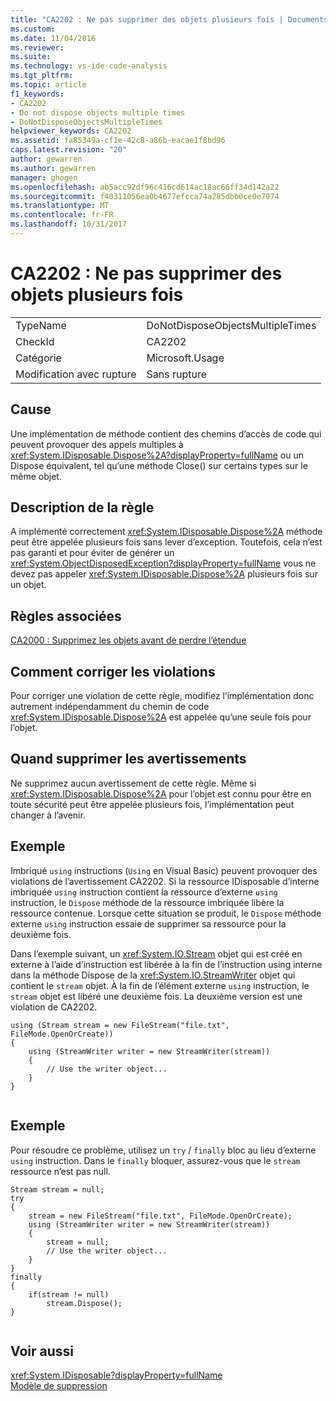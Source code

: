 ```yaml
---
title: "CA2202 : Ne pas supprimer des objets plusieurs fois | Documents Microsoft"
ms.custom: 
ms.date: 11/04/2016
ms.reviewer: 
ms.suite: 
ms.technology: vs-ide-code-analysis
ms.tgt_pltfrm: 
ms.topic: article
f1_keywords:
- CA2202
- Do not dispose objects multiple times
- DoNotDisposeObjectsMultipleTimes
helpviewer_keywords: CA2202
ms.assetid: fa85349a-cf1e-42c8-a86b-eacae1f8bd96
caps.latest.revision: "20"
author: gewarren
ms.author: gewarren
manager: ghogen
ms.openlocfilehash: ab5acc92df96c416cd614ac18ac66ff34d142a22
ms.sourcegitcommit: f40311056ea0b4677efcca74a285dbb0ce0e7974
ms.translationtype: MT
ms.contentlocale: fr-FR
ms.lasthandoff: 10/31/2017
---
```

# <a name="ca2202-do-not-dispose-objects-multiple-times"></a>CA2202 : Ne pas supprimer des objets plusieurs fois
|||  
|-|-|  
|TypeName|DoNotDisposeObjectsMultipleTimes|  
|CheckId|CA2202|  
|Catégorie|Microsoft.Usage|  
|Modification avec rupture|Sans rupture|  
  
## <a name="cause"></a>Cause  
 Une implémentation de méthode contient des chemins d’accès de code qui peuvent provoquer des appels multiples à <xref:System.IDisposable.Dispose%2A?displayProperty=fullName> ou un Dispose équivalent, tel qu’une méthode Close() sur certains types sur le même objet.  
  
## <a name="rule-description"></a>Description de la règle  
 A implémenté correctement <xref:System.IDisposable.Dispose%2A> méthode peut être appelée plusieurs fois sans lever d’exception. Toutefois, cela n’est pas garanti et pour éviter de générer un <xref:System.ObjectDisposedException?displayProperty=fullName> vous ne devez pas appeler <xref:System.IDisposable.Dispose%2A> plusieurs fois sur un objet.  
  
## <a name="related-rules"></a>Règles associées  
 [CA2000 : Supprimez les objets avant de perdre l’étendue](../code-quality/ca2000-dispose-objects-before-losing-scope.md)  
  
## <a name="how-to-fix-violations"></a>Comment corriger les violations  
 Pour corriger une violation de cette règle, modifiez l’implémentation donc autrement indépendamment du chemin de code <xref:System.IDisposable.Dispose%2A> est appelée qu’une seule fois pour l’objet.  
  
## <a name="when-to-suppress-warnings"></a>Quand supprimer les avertissements  
 Ne supprimez aucun avertissement de cette règle. Même si <xref:System.IDisposable.Dispose%2A> pour l’objet est connu pour être en toute sécurité peut être appelée plusieurs fois, l’implémentation peut changer à l’avenir.  
  
## <a name="example"></a>Exemple  
 Imbriqué `using` instructions (`Using` en Visual Basic) peuvent provoquer des violations de l’avertissement CA2202. Si la ressource IDisposable d’interne imbriquée `using` instruction contient la ressource d’externe `using` instruction, le `Dispose` méthode de la ressource imbriquée libère la ressource contenue. Lorsque cette situation se produit, le `Dispose` méthode externe `using` instruction essaie de supprimer sa ressource pour la deuxième fois.  
  
 Dans l’exemple suivant, un <xref:System.IO.Stream> objet qui est créé en externe à l’aide d’instruction est libérée à la fin de l’instruction using interne dans la méthode Dispose de la <xref:System.IO.StreamWriter> objet qui contient le `stream` objet. À la fin de l’élément externe `using` instruction, le `stream` objet est libéré une deuxième fois. La deuxième version est une violation de CA2202.  
  
```  
using (Stream stream = new FileStream("file.txt", FileMode.OpenOrCreate))  
{  
    using (StreamWriter writer = new StreamWriter(stream))  
    {  
        // Use the writer object...  
    }  
}  
  
```  
  
## <a name="example"></a>Exemple  
 Pour résoudre ce problème, utilisez un `try` / `finally` bloc au lieu d’externe `using` instruction. Dans le `finally` bloquer, assurez-vous que le `stream` ressource n’est pas null.  
  
```  
Stream stream = null;  
try  
{  
    stream = new FileStream("file.txt", FileMode.OpenOrCreate);  
    using (StreamWriter writer = new StreamWriter(stream))  
    {  
        stream = null;  
        // Use the writer object...  
    }  
}  
finally  
{  
    if(stream != null)  
        stream.Dispose();  
}  
  
```  
  
## <a name="see-also"></a>Voir aussi  
 <xref:System.IDisposable?displayProperty=fullName>   
 [Modèle de suppression](/dotnet/standard/design-guidelines/dispose-pattern)